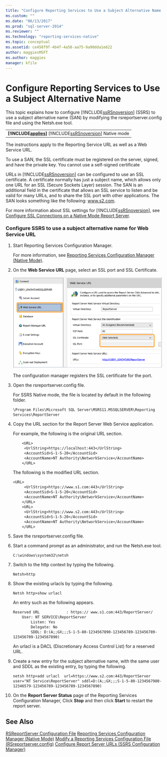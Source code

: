 ```yaml
---
title: "Configure Reporting Services to Use a Subject Alternative Name | Microsoft Docs"
ms.custom: ""
ms.date: "06/13/2017"
ms.prod: "sql-server-2014"
ms.reviewer: ""
ms.technology: "reporting-services-native"
ms.topic: conceptual
ms.assetid: ce458f9f-4b4f-4a58-aa75-9a90dda1e622
author: maggiesMSFT
ms.author: maggies
manager: kfile
---
```

# Configure Reporting Services to Use a Subject Alternative Name
  This topic explains how to configure [!INCLUDE[ssRSnoversion](../includes/ssrsnoversion-md.md)] (SSRS) to use a subject alternative name (SAN) by modifying the rsreportserver.config file and using the Netsh.exe tool.

||
|-|
|**[!INCLUDE[applies](../includes/applies-md.md)]**  [!INCLUDE[ssRSnoversion](../includes/ssrsnoversion-md.md)] Native mode|

 The instructions apply to the Reporting Service URL as well as a Web Service URL.

 To use a SAN, the SSL certificate must be registered on the server, signed, and have the private key. You cannot use a self-signed certificate

 URLs in [!INCLUDE[ssRSnoversion](../includes/ssrsnoversion-md.md)] can be configured to use an SSL certificate. A certificate normally has just a subject name, which allows only one URL for an SSL (Secure Sockets Layer) session. The SAN is an additional field in the certificate that allows an SSL service to listen and be valid for many URLs, and to share the SSL port with other applications. The SAN looks something like the following: www.s2.com.

 For more information about SSL settings for [!INCLUDE[ssRSnoversion](../includes/ssrsnoversion-md.md)], see [Configure SSL Connections on a Native Mode Report Server](security/configure-ssl-connections-on-a-native-mode-report-server.md).

### Configure SSRS to use a subject alternative name for Web Service URL

1.  Start Reporting Services Configuration Manager.

     For more information, see [Reporting Services Configuration Manager &#40;Native Mode&#41;](../sql-server/install/reporting-services-configuration-manager-native-mode.md).

2.  On the **Web Service URL** page, select an SSL port and SSL Certificate.

     ![Reporting Services Configuration Manager](media/reportingservices-configurationmanager.png "Reporting Services Configuration Manager")

     The configuration manager registers the SSL certificate for the port.

3.  Open the rsreportserver.config file.

     For SSRS Native mode, the file is located by default in the following folder.

    ```
    \Program Files\Microsoft SQL Server\MSRS11.MSSQLSERVER\Reporting Services\ReportServer
    ```

4.  Copy the URL section for the Report Server Web Service application.

     For example, the following is the original URL section.

    ```
        <URL>
         <UrlString>https://localhost:443</UrlString>
         <AccountSid>S-1-5-20</AccountSid>
         <AccountName>NT Authority\NetworkService</AccountName>
        </URL>

    ```

     The following is the modified URL section.

    ```
    <URL>
         <UrlString>https://www.s1.com:443</UrlString>
         <AccountSid>S-1-5-20</AccountSid>
         <AccountName>NT Authority\NetworkService</AccountName>
        </URL>
        <URL>
         <UrlString>https://www.s2.com:443</UrlString>
         <AccountSid>S-1-5-20</AccountSid>
         <AccountName>NT Authority\NetworkService</AccountName>
        </URL>

    ```

5.  Save the rsreportserver.config file.

6.  Start a command prompt as an administrator, and run the Netsh.exe tool.

    ```
    C:\windows\system32\netsh
    ```

7.  Switch to the http context by typing the following.

    ```
    Netsh>http
    ```

8.  Show the existing urlacls by typing the following.

    ```
    Netsh http>show urlacl
    ```

     An entry such as the following appears.

    ```
    Reserved URL            : https:// www.s1.com:443/ReportServer/
        User: NT SERVICE\ReportServer
            Listen: Yes
            Delegate: No
            SDDL: D:(A;;GX;;;S-1-5-80-1234567890-123456789-123456789-123456789-1234567890)
    ```

     An urlacl is a DACL (Discretionary Access Control List) for a reserved URL.

9. Create a new entry for the subject alternative name, with the same user and SDDL as the existing entry, by typing the following.

    ```
    netsh http>add urlacl  url=https://www.s2.com:443/ReportServer  
    user="NT Service\ReportServer" sddl=D:(A;;GX;;;S-1-5-80-1234567980-12346579-123456789-123456789-1234567890)

    ```

10. On the **Report Server Status** page of the Reporting Services Configuration Manager, Click **Stop** and then click **Start** to restart the report server.

## See Also
 [RSReportServer Configuration File](report-server/rsreportserver-config-configuration-file.md) 
 [Reporting Services Configuration Manager &#40;Native Mode&#41;](../sql-server/install/reporting-services-configuration-manager-native-mode.md) 
 [Modify a Reporting Services Configuration File &#40;RSreportserver.config&#41;](report-server/modify-a-reporting-services-configuration-file-rsreportserver-config.md) 
 [Configure Report Server URLs  &#40;SSRS Configuration Manager&#41;](install-windows/configure-report-server-urls-ssrs-configuration-manager.md)


